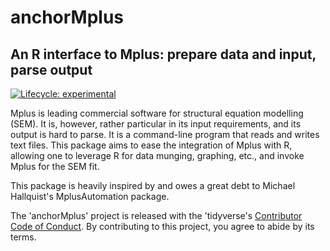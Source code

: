 # anchorMplus
## An R interface to Mplus: prepare data and input, parse output

<!-- badges: start -->
[![Lifecycle: experimental](https://img.shields.io/badge/lifecycle-experimental-orange.svg)](https://www.tidyverse.org/lifecycle/#experimental)
<!-- badges: end -->

Mplus is leading commercial software for structural equation
modelling (SEM).  It is, however, rather particular in its input requirements,
and its output is hard to parse.  It is a command-line program that reads
and writes text files.  This package aims to ease the integration of Mplus
with R, allowing one to leverage R for data munging, graphing, etc., and
invoke Mplus for the SEM fit.
  
This package is heavily inspired by and owes a great debt to
Michael Hallquist's MplusAutomation package.

The 'anchorMplus' project is released with the 'tidyverse's 
[Contributor Code of Conduct](.github/CODE_OF_CONDUCT.md).
By contributing to this project, you agree to abide by its terms.

